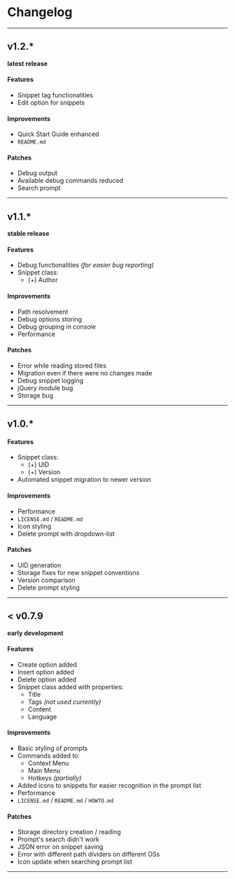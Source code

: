 # Changelog

-----------

## v1.2.*
**latest release**
#### Features
- Snippet tag functionalities
- Edit option for snippets
#### Improvements
- Quick Start Guide enhanced
- `README.md`
#### Patches
- Debug output
- Available debug commands reduced
- Search prompt


---

## v1.1.*
**stable release**
#### Features
- Debug functionalities *(for easier bug reporting)*
- Snippet class:
  - (+) Author
#### Improvements
- Path resolvement
- Debug options storing
- Debug grouping in console
- Performance
#### Patches
- Error while reading stored files
- Migration even if there were no changes made
- Debug snippet logging
- jQuery module bug
- Storage bug


---

## v1.0.*

#### Features
- Snippet class:
  - (+) UID
  - (+) Version
- Automated snippet migration to newer version
#### Improvements
- Performance
- `LICENSE.md` / `README.md`
- Icon styling
- Delete prompt with dropdown-list
#### Patches
- UID generation
- Storage fixes for new snippet conventions
- Version comparison
- Delete prompt styling

---

## < v0.7.9
**early development**
#### Features
- Create option added
- Insert option added
- Delete option added
- Snippet class added with properties:
  - Title
  - Tags *(not used currently)*
  - Content
  - Language
#### Improvements
- Basic styling of prompts
- Commands added to:
  - Context Menu
  - Main Menu
  - Hotkeys *(partially)*
- Added icons to snippets for easier recognition in the prompt list
- Performance
- `LICENSE.md` / `README.md` / `HOWTO.md`

#### Patches
- Storage directory creation / reading
- Prompt's search didn't work
- JSON error on snippet saving
- Error with different path dividers on different OSs
- Icon update when searching prompt list

---
